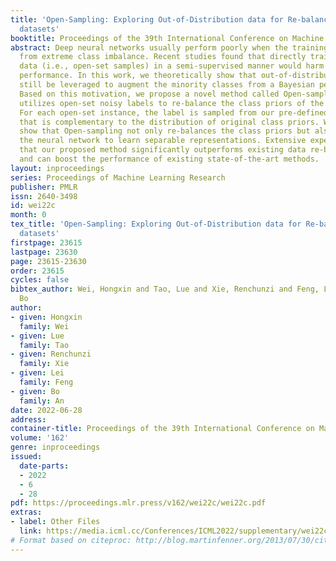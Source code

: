 ```yaml
---
title: 'Open-Sampling: Exploring Out-of-Distribution data for Re-balancing Long-tailed
  datasets'
booktitle: Proceedings of the 39th International Conference on Machine Learning
abstract: Deep neural networks usually perform poorly when the training dataset suffers
  from extreme class imbalance. Recent studies found that directly training with out-of-distribution
  data (i.e., open-set samples) in a semi-supervised manner would harm the generalization
  performance. In this work, we theoretically show that out-of-distribution data can
  still be leveraged to augment the minority classes from a Bayesian perspective.
  Based on this motivation, we propose a novel method called Open-sampling, which
  utilizes open-set noisy labels to re-balance the class priors of the training dataset.
  For each open-set instance, the label is sampled from our pre-defined distribution
  that is complementary to the distribution of original class priors. We empirically
  show that Open-sampling not only re-balances the class priors but also encourages
  the neural network to learn separable representations. Extensive experiments demonstrate
  that our proposed method significantly outperforms existing data re-balancing methods
  and can boost the performance of existing state-of-the-art methods.
layout: inproceedings
series: Proceedings of Machine Learning Research
publisher: PMLR
issn: 2640-3498
id: wei22c
month: 0
tex_title: 'Open-Sampling: Exploring Out-of-Distribution data for Re-balancing Long-tailed
  datasets'
firstpage: 23615
lastpage: 23630
page: 23615-23630
order: 23615
cycles: false
bibtex_author: Wei, Hongxin and Tao, Lue and Xie, Renchunzi and Feng, Lei and An,
  Bo
author:
- given: Hongxin
  family: Wei
- given: Lue
  family: Tao
- given: Renchunzi
  family: Xie
- given: Lei
  family: Feng
- given: Bo
  family: An
date: 2022-06-28
address:
container-title: Proceedings of the 39th International Conference on Machine Learning
volume: '162'
genre: inproceedings
issued:
  date-parts:
  - 2022
  - 6
  - 28
pdf: https://proceedings.mlr.press/v162/wei22c/wei22c.pdf
extras:
- label: Other Files
  link: https://media.icml.cc/Conferences/ICML2022/supplementary/wei22c-supp.zip
# Format based on citeproc: http://blog.martinfenner.org/2013/07/30/citeproc-yaml-for-bibliographies/
---
```

